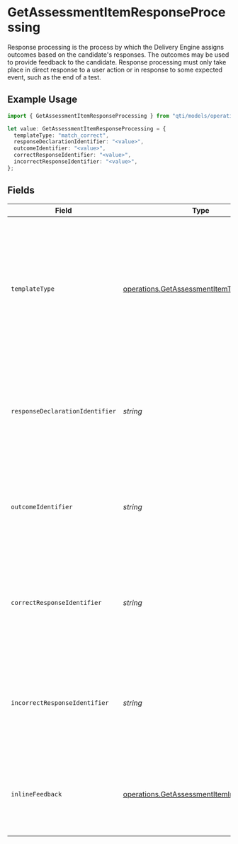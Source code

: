 # GetAssessmentItemResponseProcessing

Response processing is the process by which the Delivery Engine assigns outcomes based on the candidate's responses. The outcomes may be used to provide feedback to the candidate. Response processing must only take place in direct response to a user action or in response to some expected event, such as the end of a test.

## Example Usage

```typescript
import { GetAssessmentItemResponseProcessing } from "qti/models/operations";

let value: GetAssessmentItemResponseProcessing = {
  templateType: "match_correct",
  responseDeclarationIdentifier: "<value>",
  outcomeIdentifier: "<value>",
  correctResponseIdentifier: "<value>",
  incorrectResponseIdentifier: "<value>",
};
```

## Fields

| Field                                                                                                                                                                                                                                             | Type                                                                                                                                                                                                                                              | Required                                                                                                                                                                                                                                          | Description                                                                                                                                                                                                                                       |
| ------------------------------------------------------------------------------------------------------------------------------------------------------------------------------------------------------------------------------------------------- | ------------------------------------------------------------------------------------------------------------------------------------------------------------------------------------------------------------------------------------------------- | ------------------------------------------------------------------------------------------------------------------------------------------------------------------------------------------------------------------------------------------------- | ------------------------------------------------------------------------------------------------------------------------------------------------------------------------------------------------------------------------------------------------- |
| `templateType`                                                                                                                                                                                                                                    | [operations.GetAssessmentItemTemplateType](../../models/operations/getassessmentitemtemplatetype.md)                                                                                                                                              | :heavy_check_mark:                                                                                                                                                                                                                                | Response processing template type. 'match_correct' compares the candidate's response directly against the correct response and assigns binary feedback. 'map_response' uses mapping rules to assign scores and feedback based on response values. |
| `responseDeclarationIdentifier`                                                                                                                                                                                                                   | *string*                                                                                                                                                                                                                                          | :heavy_check_mark:                                                                                                                                                                                                                                | Identifier of the response declaration that this response processing rule applies to. Must match an existing responseDeclaration identifier within the same assessment item.                                                                      |
| `outcomeIdentifier`                                                                                                                                                                                                                               | *string*                                                                                                                                                                                                                                          | :heavy_check_mark:                                                                                                                                                                                                                                | Identifier of the outcome variable that will be set by this response processing rule. Common values include 'SCORE' for numeric scoring or 'FEEDBACK' for feedback identifiers.                                                                   |
| `correctResponseIdentifier`                                                                                                                                                                                                                       | *string*                                                                                                                                                                                                                                          | :heavy_check_mark:                                                                                                                                                                                                                                | Identifier value assigned to the outcome variable when the candidate's response is evaluated as correct. Used primarily with match_correct template type.                                                                                         |
| `incorrectResponseIdentifier`                                                                                                                                                                                                                     | *string*                                                                                                                                                                                                                                          | :heavy_check_mark:                                                                                                                                                                                                                                | Identifier value assigned to the outcome variable when the candidate's response is evaluated as incorrect. Used primarily with match_correct template type.                                                                                       |
| `inlineFeedback`                                                                                                                                                                                                                                  | [operations.GetAssessmentItemInlineFeedback](../../models/operations/getassessmentiteminlinefeedback.md)                                                                                                                                          | :heavy_minus_sign:                                                                                                                                                                                                                                | Optional inline feedback configuration that sets an outcome variable based on another variable's value during response processing.                                                                                                                |